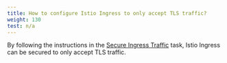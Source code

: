 ```yaml
---
title: How to configure Istio Ingress to only accept TLS traffic?
weight: 130
test: n/a
---
```


By following the instructions in the
[Secure Ingress Traffic](/docs/tasks/traffic-management/ingress/secure-ingress) task,
Istio Ingress can be secured to only accept TLS traffic.
